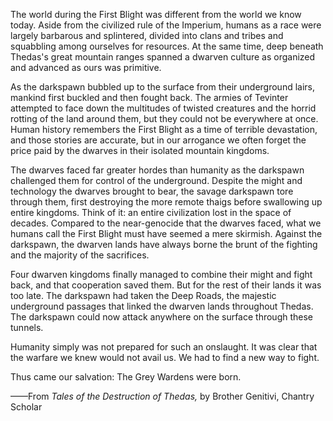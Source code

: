 The world during the First Blight was different from the world we know today. Aside from the civilized rule of the Imperium, humans as a race were largely barbarous and splintered, divided into clans and tribes and squabbling among ourselves for resources. At the same time, deep beneath Thedas's great mountain ranges spanned a dwarven culture as organized and advanced as ours was primitive.

As the darkspawn bubbled up to the surface from their underground lairs, mankind first buckled and then fought back. The armies of Tevinter attempted to face down the multitudes of twisted creatures and the horrid rotting of the land around them, but they could not be everywhere at once. Human history remembers the First Blight as a time of terrible devastation, and those stories are accurate, but in our arrogance we often forget the price paid by the dwarves in their isolated mountain kingdoms.

The dwarves faced far greater hordes than humanity as the darkspawn challenged them for control of the underground. Despite the might and technology the dwarves brought to bear, the savage darkspawn tore through them, first destroying the more remote thaigs before swallowing up entire kingdoms. Think of it: an entire civilization lost in the space of decades. Compared to the near-genocide that the dwarves faced, what we humans call the First Blight must have seemed a mere skirmish. Against the darkspawn, the dwarven lands have always borne the brunt of the fighting and the majority of the sacrifices.

Four dwarven kingdoms finally managed to combine their might and fight back, and that cooperation saved them. But for the rest of their lands it was too late. The darkspawn had taken the Deep Roads, the majestic underground passages that linked the dwarven lands throughout Thedas. The darkspawn could now attack anywhere on the surface through these tunnels.

Humanity simply was not prepared for such an onslaught. It was clear that the warfare we knew would not avail us. We had to find a new way to fight.

Thus came our salvation: The Grey Wardens were born.

——From <i> Tales of the Destruction of Thedas, </i> by Brother Genitivi, Chantry Scholar
